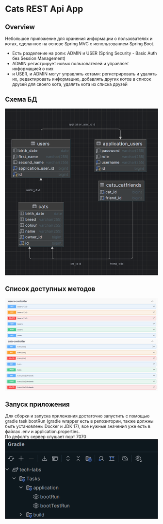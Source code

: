 # Cats REST Api App

## Overview

Небольшое приложение для хранения информации о пользователях и котах,
сделанное на основе Spring MVC с использованием Spring Boot.
<br>

- Есть разделение на роли: ADMIN и USER (Spring Security - Basic Auth без Session Management)
- ADMIN регистрирует новых пользователей и управляет информацией о них
- и USER, и ADMIN могут управлять котами: регистрировать и удалять их,
  редактировать информацию, добавлять других котов в список друзей для своего кота,
  удалять кота из списка друзей

## Схема БД

![](readme-pics/entities.png)

## Список доступных методов

![](readme-pics/users-controller.png)
![](readme-pics/cats-controller.png)

## Запуск приложения

Для сборки и запуска приложения достаточно запустить с помощью gradle
task bootRun (gradle wrapper есть в репозитории, также должны быть установлены Docker и JDK 17),
все нужные значения уже есть в файлах .env и application.properties.
<br>
По дефолту сервер слушает порт 7070
![](readme-pics/boot-run-task.png)